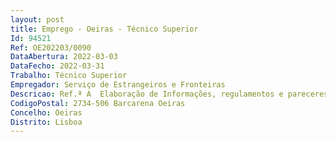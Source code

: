 ```yaml
--- 
layout: post
title: Emprego - Oeiras - Técnico Superior
Id: 94521
Ref: OE202203/0090
DataAbertura: 2022-03-03
DataFecho: 2022-03-31
Trabalho: Técnico Superior
Empregador: Serviço de Estrangeiros e Fronteiras
Descricao: Ref.ª A  Elaboração de Informações, regulamentos e pareceres na área da gestão financeira, recursos humanos e contratação pública. (Lic. Direito)   2 postos de trabalhoRef.ª B  Elaboração de Informações, regulamentos e pareceres na área da gestão financeira incluindo o acompanhamento de fundos comunitários. (Lic. Contabilidade, Gestão, Economia)   2 postos de trabalhoRef.ª C  Gestão da frota automóvel. (Lic. Engenharia mecânica)   1 posto de trabalho
CodigoPostal: 2734-506 Barcarena Oeiras
Concelho: Oeiras
Distrito: Lisboa
--- 
```


